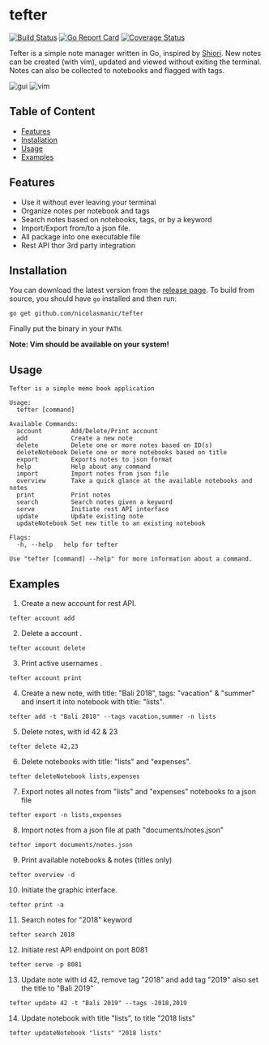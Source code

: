 # tefter
[![Build Status](https://travis-ci.org/nicolasmanic/tefter.svg?branch=master)](https://travis-ci.org/nicolasmanic/tefter)
[![Go Report Card](https://goreportcard.com/badge/github.com/nicolasmanic/tefter)](https://goreportcard.com/report/github.com/nicolasmanic/tefter)
[![Coverage Status](https://coveralls.io/repos/github/nicolasmanic/tefter/badge.svg?branch=master)](https://coveralls.io/github/nicolasmanic/tefter?branch=master)

Tefter is a simple note manager written in Go, inspired by [Shiori](https://github.com/RadhiFadlillah/shiori).
New notes can be created (with vim), updated and viewed without exiting the terminal.
Notes can also be collected to notebooks and flagged with tags.

![gui](https://github.com/nicolasmanic/tefter/blob/master/resources/print.gif)
![vim](https://github.com/nicolasmanic/tefter/blob/master/resources/add.JPG)


## Table of Content
- [Features](#features)
- [Installation](#installation)
- [Usage](#usage)
- [Examples](#examples)

## Features
- Use it without ever leaving your terminal
- Organize notes per notebook and tags
- Search notes based on notebooks, tags, or by a keyword
- Import/Export from/to a json file.
- All package into one executable file
- Rest API thor 3rd party integration

## Installation

You can download the latest version from the [release page](https://github.com/nicolasmanic/tefter/releases). To build from source, you should have `go` installed and then run:
```
go get github.com/nicolasmanic/tefter
```
Finally put the binary in your `PATH`.

**Note: Vim should be available on your system!**

## Usage

```
Tefter is a simple memo book application

Usage:
  tefter [command]

Available Commands:
  account        Add/Delete/Print account
  add            Create a new note
  delete         Delete one or more notes based on ID(s)
  deleteNotebook Delete one or more notebooks based on title
  export         Exports notes to json format
  help           Help about any command
  import         Import notes from json file
  overview       Take a quick glance at the available notebooks and notes
  print          Print notes
  search         Search notes given a keyword
  serve          Initiate rest API interface
  update         Update existing note
  updateNotebook Set new title to an existing notebook

Flags:
  -h, --help   help for tefter

Use "tefter [command] --help" for more information about a command.
```

## Examples

1. Create a new account for rest API.
```
tefter account add
```

2. Delete a account .
```
tefter account delete
```

3. Print active usernames .
```
tefter account print
```

4. Create a new note, with title: "Bali 2018", tags: "vacation" & "summer" and insert it into notebook with title: "lists".
```
tefter add -t "Bali 2018" --tags vacation,summer -n lists
```

5. Delete notes, with id 42 & 23
```
tefter delete 42,23
```
6. Delete notebooks with title: "lists" and "expenses".

```
tefter deleteNotebook lists,expenses
```

7. Export notes all notes from "lists" and "expenses" notebooks to a json file
```
tefter export -n lists,expenses
```

8. Import notes from a json file at path "documents/notes.json"
```
tefter import documents/notes.json
```

9. Print available notebooks & notes (titles only)
```
tefter overview -d
```

10. Initiate the graphic interface.
```
tefter print -a
```

11. Search notes for "2018" keyword
```
tefter search 2018
```

12. Initiate rest API endpoint on port 8081
```
tefter serve -p 8081
```

13. Update note with id 42, remove tag "2018" and add tag "2019" also set the title to "Bali 2019"
```
tefter update 42 -t "Bali 2019" --tags -2018,2019
```

14. Update notebook with title "lists", to title "2018 lists"
```
tefter updateNotebook "lists" "2018 lists"
```

